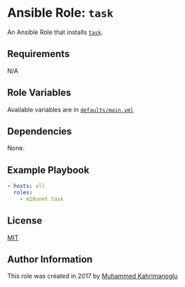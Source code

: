 # Ansible Role: `task`

An Ansible Role that installs [`task`](https://github.com/go-task/task).

## Requirements

N/A

## Role Variables

Available variables are in [`defaults/main.yml`](defaults/main.yml)

## Dependencies

None.

## Example Playbook

```yaml
- hosts: all
  roles:
    - m18unet.task
```

## License

[MIT](LICENSE)

## Author Information

This role was created in 2017 by [Muhammed Kahrimanoglu](https://www.m18u.net)
